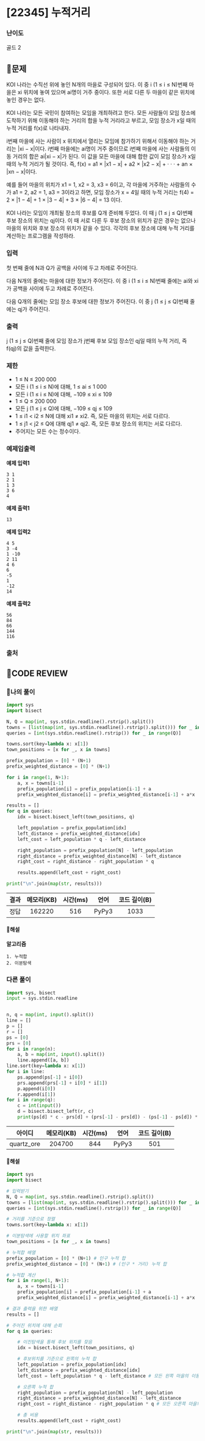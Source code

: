 # [22345] 누적거리

### **난이도**
골드 2
## **📝문제**
KOI 나라는 수직선 위에 놓인 N개의 마을로 구성되어 있다. 이 중 i (1 ≤ i ≤ N)번째 마을은 xi 위치에 놓여 있으며 ai명이 거주 중이다. 또한 서로 다른 두 마을이 같은 위치에 놓인 경우는 없다.

KOI 나라는 모든 국민이 참여하는 모임을 개최하려고 한다. 모든 사람들이 모임 장소에 도착하기 위해 이동해야 하는 거리의 합을 누적 거리라고 부르고, 모임 장소가 x일 때의 누적 거리를 f(x)로 나타내자.

i번째 마을에 사는 사람이 x 위치에서 열리는 모임에 참가하기 위해서 이동해야 하는 거리는 |xi − x|이다. i번째 마을에는 ai명이 거주 중이므로 i번째 마을에 사는 사람들의 이동 거리의 합은 ai|xi − x|가 된다. 이 값을 모든 마을에 대해 합한 값이 모임 장소가 x일 때의 누적 거리가 될 것이다. 즉, f(x) = a1 × |x1 − x| + a2 × |x2 − x| + · · · + an × |xn − x|이다.

예를 들어 마을의 위치가 x1 = 1, x2 = 3, x3 = 6이고, 각 마을에 거주하는 사람들의 수가 a1 = 2, a2 = 1, a3 = 3이라고 하면, 모임 장소가 x = 4일 때의 누적 거리는 f(4) = 2 × |1 − 4| + 1 × |3 − 4| + 3 × |6 − 4| = 13 이다.

KOI 나라는 모임이 개최될 장소의 후보를 Q개 준비해 두었다. 이 때 j (1 ≤ j ≤ Q)번째 후보 장소의 위치는 qj이다. 이 때 서로 다른 두 후보 장소의 위치가 같은 경우는 없으나 마을의 위치와 후보 장소의 위치가 같을 수 있다. 각각의 후보 장소에 대해 누적 거리를 계산하는 프로그램을 작성하라.
### **입력**
첫 번째 줄에 N과 Q가 공백을 사이에 두고 차례로 주어진다.

다음 N개의 줄에는 마을에 대한 정보가 주어진다. 이 중 i (1 ≤ i ≤ N)번째 줄에는 ai와 xi가 공백을 사이에 두고 차례로 주어진다.

다음 Q개의 줄에는 모임 장소 후보에 대한 정보가 주어진다. 이 중 j (1 ≤ j ≤ Q)번째 줄에는 qj가 주어진다.
### **출력**
j (1 ≤ j ≤ Q)번째 줄에 모임 장소가 j번째 후보 모임 장소인 qj일 때의 누적 거리, 즉 f(qj)의 값을 출력한다.

### **제한**
- 1 ≤ N ≤ 200 000
- 모든 i (1 ≤ i ≤ N)에 대해, 1 ≤ ai ≤ 1 000
- 모든 i (1 ≤ i ≤ N)에 대해, −109 ≤ xi ≤ 109
- 1 ≤ Q ≤ 200 000
- 모든 j (1 ≤ j ≤ Q)에 대해, −109 ≤ qj ≤ 109
- 1 ≤ i1 < i2 ≤ N에 대해 xi1 ≠ xi2. 즉, 모든 마을의 위치는 서로 다르다.
- 1 ≤ j1 < j2 ≤ Q에 대해 qj1 ≠ qj2. 즉, 모든 후보 장소의 위치는 서로 다르다.
- 주어지는 모든 수는 정수이다.
### **예제입출력**

**예제 입력1**

```
3 1
2 1
1 3
3 6
4
```

**예제 출력1**

```
13
```

**예제 입력2**

```
4 5
3 -4
1 -10
2 11
4 6
6
-5
1
-12
14
```

**예제 출력2**

```
56
84
66
144
116
```
### **출처**

## **🧐CODE REVIEW**

### **🧾나의 풀이**

```python
import sys
import bisect

N, Q = map(int, sys.stdin.readline().rstrip().split())
towns = [list(map(int, sys.stdin.readline().rstrip().split())) for _ in range(N)]
queries = [int(sys.stdin.readline().rstrip()) for _ in range(Q)]

towns.sort(key=lambda x: x[1])
town_positions = [x for _, x in towns]

prefix_population = [0] * (N+1)
prefix_weighted_distance = [0] * (N+1)

for i in range(1, N+1):
    a, x = towns[i-1]
    prefix_population[i] = prefix_population[i-1] + a
    prefix_weighted_distance[i] = prefix_weighted_distance[i-1] + a*x

results = []
for q in queries:
    idx = bisect.bisect_left(town_positions, q)

    left_population = prefix_population[idx]
    left_distance = prefix_weighted_distance[idx]
    left_cost = left_population * q - left_distance

    right_population = prefix_population[N] - left_population
    right_distance = prefix_weighted_distance[N] - left_distance
    right_cost = right_distance - right_population * q

    results.append(left_cost + right_cost)

print("\n".join(map(str, results)))
```

결과	| 메모리(KB) |	시간(ms) |	언어 |	코드 길이(B)
:----:|:-----:|:-----:|:-----:|:--------:
정답|162220|516|PyPy3|1033
#### **📝해설**

**알고리즘**
```
1. 누적합
2. 이분탐색
```

### **다른 풀이**

```python
import sys, bisect
input = sys.stdin.readline


n, q = map(int, input().split())
line = []
p = []
r = []
ps = [0]
prs = [0]
for i in range(n):
    a, b = map(int, input().split())
    line.append([a, b])
line.sort(key=lambda x: x[1])
for i in line:
    ps.append(ps[-1] + i[0])
    prs.append(prs[-1] + i[0] * i[1])
    p.append(i[0])
    r.append(i[1])
for i in range(q):
    c = int(input())
    d = bisect.bisect_left(r, c)
    print(ps[d] * c - prs[d] + (prs[-1] - prs[d]) - (ps[-1] - ps[d]) * c)
```

아이디 | 메모리(KB) |	시간(ms) |	언어 |	코드 길이(B) 
:-----:|:-----:|:-----:|:----:|:--------:
quartz_ore|204700|844|PyPy3|501
#### **📝해설**

```python
import sys
import bisect

# 입력받기
N, Q = map(int, sys.stdin.readline().rstrip().split())
towns = [list(map(int, sys.stdin.readline().rstrip().split())) for _ in range(N)]
queries = [int(sys.stdin.readline().rstrip()) for _ in range(Q)]

# 거리를 기준으로 정렬
towns.sort(key=lambda x: x[1])

# 이분탐색에 사용할 위치 좌표
town_positions = [x for _, x in towns]

# 누적합 배열
prefix_population = [0] * (N+1) # 인구 누적 합
prefix_weighted_distance = [0] * (N+1) # (인구 * 거리) 누적 합

# 누적합 계산
for i in range(1, N+1):
    a, x = towns[i-1]
    prefix_population[i] = prefix_population[i-1] + a
    prefix_weighted_distance[i] = prefix_weighted_distance[i-1] + a*x

# 결과 출력을 위한 배열
results = []

# 주어진 위치에 대해 순회
for q in queries:

    # 이진탐색을 통해 후보 위치를 찾음
    idx = bisect.bisect_left(town_positions, q)

    # 후보위치를 기준으로 왼쪽의 누적 합
    left_population = prefix_population[idx]
    left_distance = prefix_weighted_distance[idx]
    left_cost = left_population * q - left_distance # 모든 왼쪽 마을의 이동 비용

    # 오른쪽 누적 합
    right_population = prefix_population[N] - left_population
    right_distance = prefix_weighted_distance[N] - left_distance
    right_cost = right_distance - right_population * q # 모든 오른쪽 마을의 이동 비용

    # 총 비용
    results.append(left_cost + right_cost)

print("\n".join(map(str, results)))
```